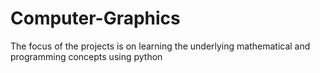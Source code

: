 # Computer-Graphics
The focus of the projects is on learning the underlying mathematical and programming concepts using python

